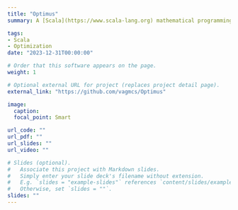 ```yaml
---
title: "Optimus"
summary: A [Scala](https://www.scala-lang.org) mathematical programming library.

tags:
- Scala
- Optimization
date: "2023-12-31T00:00:00"

# Order that this software appears on the page.
weight: 1

# Optional external URL for project (replaces project detail page).
external_link: "https://github.com/vagmcs/Optimus"

image:
  caption:
  focal_point: Smart

url_code: ""
url_pdf: ""
url_slides: ""
url_video: ""

# Slides (optional).
#   Associate this project with Markdown slides.
#   Simply enter your slide deck's filename without extension.
#   E.g. `slides = "example-slides"` references `content/slides/example-slides.md`.
#   Otherwise, set `slides = ""`.
slides: ""
---
```

